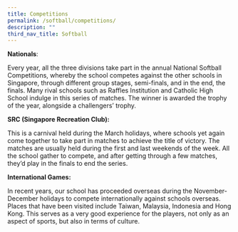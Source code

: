 ```yaml
---
title: Competitions
permalink: /softball/competitions/
description: ""
third_nav_title: Softball
---
```

**Nationals**:

Every year, all the three divisions take part in the annual National Softball Competitions, whereby the school competes against the other schools in Singapore, through different group stages, semi-finals, and in the end, the finals. Many rival schools such as Raffles Institution and Catholic High School indulge in this series of matches. The winner is awarded the trophy of the year, alongside a challengers’ trophy.

**SRC (Singapore Recreation Club):**

This is a carnival held during the March holidays, where schools yet again come together to take part in matches to achieve the title of victory. The matches are usually held during the first and last weekends of the week. All the school gather to compete, and after getting through a few matches, they’d play in the finals to end the series.

**International Games:**

In recent years, our school has proceeded overseas during the November-December holidays to compete internationally against schools overseas. Places that have been visited include Taiwan, Malaysia, Indonesia and Hong Kong. This serves as a very good experience for the players, not only as an aspect of sports, but also in terms of culture.
